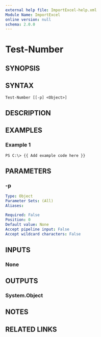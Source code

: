 ```yaml
---
external help file: ImportExcel-help.xml
Module Name: ImportExcel
online version: null
schema: 2.0.0
---
```


# Test-Number

## SYNOPSIS

## SYNTAX

```text
Test-Number [[-p] <Object>]
```

## DESCRIPTION

## EXAMPLES

### Example 1

```text
PS C:\> {{ Add example code here }}
```

## PARAMETERS

### -p

```yaml
Type: Object
Parameter Sets: (All)
Aliases:

Required: False
Position: 0
Default value: None
Accept pipeline input: False
Accept wildcard characters: False
```

## INPUTS

### None

## OUTPUTS

### System.Object

## NOTES

## RELATED LINKS

